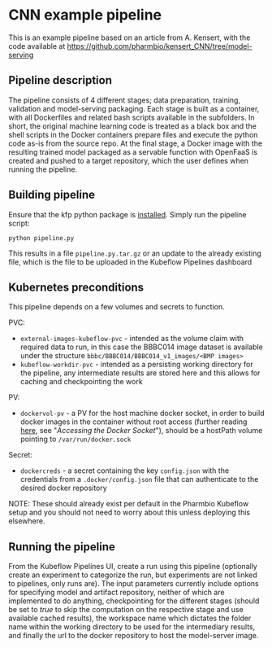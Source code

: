 # CNN example pipeline
This is an example pipeline based on an article from A. Kensert, with the code available at https://github.com/pharmbio/kensert_CNN/tree/model-serving

## Pipeline description
The pipeline consists of 4 different stages; data preparation, training, validation and model-serving packaging. Each stage is built as a container, with all Dockerfiles and related bash scripts available in the subfolders. In short, the original machine learning code is treated as a black box and the shell scripts in the Docker containers prepare files and execute the python code as-is from the source repo. At the final stage, a Docker image with the resulting trained model packaged as a servable function with OpenFaaS is created and pushed to a target repository, which the user defines when running the pipeline.

## Building pipeline
Ensure that the kfp python package is [installed](https://www.kubeflow.org/docs/pipelines/sdk/install-sdk/#install-the-kubeflow-pipelines-sdk). Simply run the pipeline script:

`python pipeline.py`

This results in a file `pipeline.py.tar.gz` or an update to the already existing file, which is the file to be uploaded in the Kubeflow Pipelines dashboard

## Kubernetes preconditions
This pipeline depends on a few volumes and secrets to function.

PVC:
* `external-images-kubeflow-pvc` - intended as the volume claim with required data to run, in this case the BBBC014 image dataset is available under the structure `bbbc/BBBC014/BBBC014_v1_images/<BMP images>`
* `kubeflow-workdir-pvc` - intended as a persisting working directory for the pipeline, any intermediate results are stored here and this allows for caching and checkpointing the work

PV:
* `dockervol-pv` - a PV for the host machine docker socket, in order to build docker images in the container without root access (further reading [here](https://estl.tech/accessing-docker-from-a-kubernetes-pod-68996709c04b), see "_Accessing the Docker Socket_"), should be a hostPath volume pointing to `/var/run/docker.sock`

Secret:
* `dockercreds` - a secret containing the key `config.json` with the credentials from a `.docker/config.json` file that can authenticate to the desired docker repository

NOTE: These should already exist per default in the Pharmbio Kubeflow setup and you should not need to worry about this unless deploying this elsewhere.

## Running the pipeline
From the Kubeflow Pipelines UI, create a run using this pipeline (optionally create an experiment to categorize the run, but experiments are not linked to pipelines, only runs are). The input parameters currently include options for specifying model and artifact repository, neither of which are implemented to do anything, checkpointing for the different stages (should be set to _true_ to skip the computation on the respective stage and use available cached results), the workspace name which dictates the folder name within the working directory to be used for the intermediary results, and finally the url to the docker repository to host the model-server image.